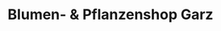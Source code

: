 ---
title: "Blumen- & Pflanzenshop Garz"
url: /zahna-elster/blumen-und-pflanzenshop-garz/
shop: Blumen
---